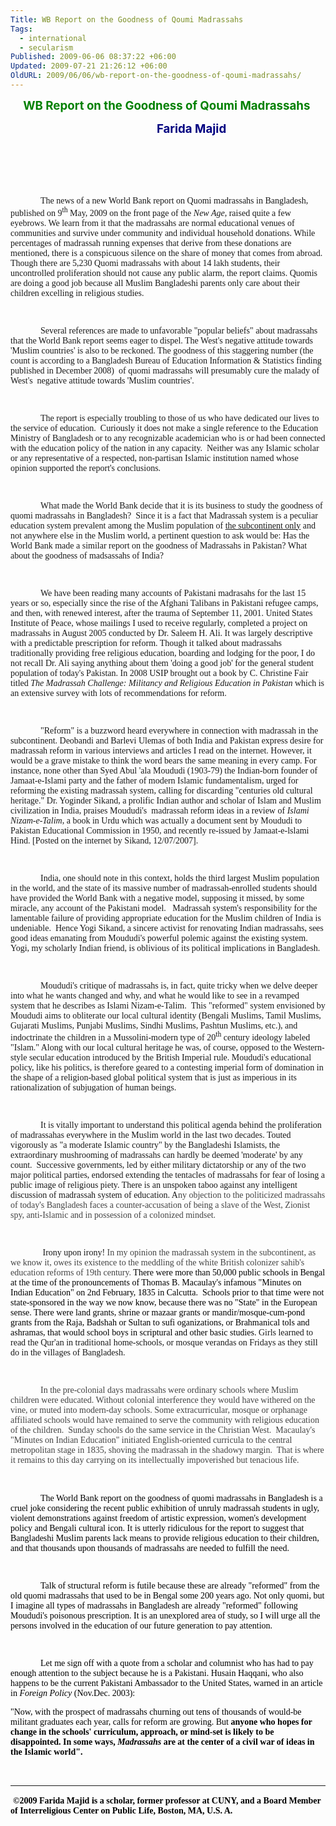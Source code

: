 ```yaml
---
Title: WB Report on the Goodness of Qoumi Madrassahs
Tags:
  - international
  - secularism
Published: 2009-06-06 08:37:22 +06:00
Updated: 2009-07-21 21:26:12 +06:00
OldURL: 2009/06/06/wb-report-on-the-goodness-of-qoumi-madrassahs/
---
```


<p class="MsoNormal" align="center"><span style="color: #008000;"><strong><span style="font-size: 14pt;">WB Report on the Goodness of Qoumi Madrassahs</span></strong></span><strong><span style="font-size: 14pt;"> </span></strong></p>
<p class="MsoNormal" align="center"><strong><span style="font-size: 14pt;">             <span style="color: #000080;">    Farida Majid</span></span></strong></p>
<p class="MsoNormal"><strong><span style="font-size: 14pt;"> </span></strong> </p>
<p class="MsoNormal" align="center"><img src="https://news.indiainfo.com/2009/04/14/images/madrassa_400_01.jpg" alt="" /></p>
<p class="MsoNormal" align="center"> </p>
<p class="MsoNormal" style="text-indent: 0.5in;"><span style="font-family: Verdana;">The news of a new World Bank report on Quomi madrassahs in Bangladesh, published on 9<sup>th</sup> May, 2009 on the front page of the <em>New Age</em>, raised quite a few eyebrows. We learn from it that the madrassahs are normal educational venues of communities and survive under community and individual household donations. While percentages of madrassah running expenses that derive from these donations are mentioned, there is a conspicuous silence on the share of money that comes from abroad.  Though there are 5,230 Quomi madrassahs with about 14 lakh students, their uncontrolled proliferation should not cause any public alarm, the report claims. Quomis are doing a good job because all Muslim Bangladeshi parents only care about their children excelling in religious studies.</span></p>
<p class="MsoNormal" style="text-indent: 0.5in;"><span style="font-family: Verdana;"> </span></p>
<p class="MsoNormal" style="text-indent: 0.5in;"><span style="font-family: Verdana;">Several references are made to unfavorable "popular beliefs" about madrassahs that the World Bank report seems eager to dispel. The West's negative attitude towards 'Muslim countries' is also to be reckoned. The goodness of this staggering number (the count is according to a Bangladesh Bureau of Education Information &amp; Statistics finding published in December 2008)  of quomi madrassahs will presumably cure the malady of West's  negative attitude towards 'Muslim countries'.</span></p>
<p class="MsoNormal" style="text-indent: 0.5in;"><span style="font-family: Verdana;"> </span></p>
<p class="MsoNormal" style="text-indent: 0.5in;"><span style="font-family: Verdana;">The report is especially troubling to those of us who have dedicated our lives to the service of education.  Curiously it does not make a single reference to the Education Ministry of Bangladesh or to any recognizable academician who is or had been connected with the education policy of the nation in any capacity.  Neither was any Islamic scholar or any representative of a respected, non-partisan Islamic institution named whose opinion supported the report's conclusions.</span></p>
<p class="MsoNormal" style="text-indent: 0.5in;"><span style="font-family: Verdana;"> </span></p>
<p class="MsoNormal" style="text-indent: 0.5in;"><span style="font-family: Verdana;">What made the World Bank decide that it is its business to study the goodness of quomi madrassahs in Bangladesh?  Since it is a fact that Madrassah system is a peculiar education system prevalent among the Muslim population of <span style="text-decoration: underline;">the subcontinent only</span> and not anywhere else in the Muslim world, a pertinent question to ask would be: Has the World Bank made a similar report on the goodness of Madrassahs in Pakistan? What about the goodness of madsassahs of India?</span></p>
<p class="MsoNormal" style="text-indent: 0.5in;"><span style="font-family: Verdana;"> </span></p>
<p class="MsoNormal" style="text-indent: 0.5in;"><span style="font-family: Verdana;">We have been reading many accounts of Pakistani madrasahs for the last 15 years or so, especially since the rise of the Afghani Talibans in Pakistani refugee camps, and then, with renewed interest, after the trauma of September 11, 2001. United States Institute of Peace, whose mailings I used to receive regularly, completed a project on madrassahs in August 2005 conducted by Dr. Saleem H. Ali. It was largely descriptive with a predictable prescription for reform. Though it talked about madrassahs traditionally providing free religious education, boarding and lodging for the poor, I do not recall Dr. Ali saying anything about them 'doing a good job' for the general student population of today's Pakistan. In 2008 USIP brought out a book by C. Christine Fair titled <em>The Madrassah Challenge: Militancy and Religious Education in Pakistan </em>which is an extensive survey with lots of recommendations for reform.</span></p>
<p class="MsoNormal" style="text-indent: 0.5in;"><span style="font-family: Verdana;"> </span></p>
<p class="MsoNormal" style="text-indent: 0.5in;"><span style="font-family: Verdana;">"Reform" is a buzzword heard everywhere in connection with madrassah in the subcontinent. Deobandi and Barlevi Ulemas of both India and Pakistan express desire for madrassah reform in various interviews and articles I read on the internet. However, it would be a grave mistake to think the word bears the same meaning in every camp. For instance, none other than Syed Abul 'ala Moududi (1903-79) the Indian-born founder of Jamaat-e-Islami party and the father of modern Islamic fundamentalism, urged for reforming the existing madrassah system, calling for discarding "centuries old cultural heritage." Dr. Yoginder Sikand, a prolific Indian author and scholar of Islam and Muslim civilization in India, praises Moududi's  madrassah reform ideas in a review of <em>Islami Nizam-e-Talim</em>, a book in Urdu which was actually a document sent by Moududi to Pakistan Educational Commission in 1950, and recently re-issued by Jamaat-e-lslami Hind. [Posted on the internet by Sikand, 12/07/2007].</span></p>
<p class="MsoNormal" style="text-indent: 0.5in;"><span style="font-family: Verdana;"> </span></p>
<p class="MsoNormal" style="text-indent: 0.5in;"><span style="font-family: Verdana;">India, one should note in this context, holds the third largest Muslim population in the world, and the state of its massive number of madrassah-enrolled students should have provided the World Bank with a negative model, supposing it missed, by some miracle, any account of the Pakistani model.   Madrassah system's responsibility for the lamentable failure of providing appropriate education for the Muslim children of India is undeniable.  Hence Yogi Sikand, a sincere activist for renovating Indian madrassahs, sees good ideas emanating from Moududi's powerful polemic against the existing system. Yogi, my scholarly Indian friend, is oblivious of its political implications in Bangladesh.</span></p>
<p class="MsoNormal" style="text-indent: 0.5in;"><span style="font-family: Verdana;"> </span></p>
<p class="MsoNormal" style="text-indent: 0.5in;"><span style="font-family: Verdana;">Moududi's critique of madrassahs is, in fact, quite tricky when we delve deeper into what he wants changed and why, and what he would like to see in a revamped system that he describes as Islami Nizam-e-Talim.  This "reformed" system envisioned by Moududi aims to obliterate our local cultural identity (Bengali Muslims, Tamil Muslims, Gujarati Muslims, Punjabi Muslims, Sindhi Muslims, Pashtun Muslims, etc.), and indoctrinate the children in a Mussolini-modern type of 20<sup>th</sup> century ideology labeled "Islam." Along with our local cultural heritage he was, of course, opposed to the Western-style secular education introduced by the British Imperial rule. Moududi's educational policy, like his politics, is therefore geared to a contesting imperial form of domination in the shape of a religion-based global political system that is just as imperious in its rationalization of subjugation of human beings.</span></p>
<p class="MsoNormal" style="text-indent: 0.5in;"><span style="font-family: Verdana;"> </span></p>
<p class="MsoNormal" style="text-indent: 0.5in;"><span style="font-family: Verdana;">It is vitally important to understand this political agenda behind the proliferation of madrassahas everywhere in the Muslim world in the last two decades. Touted vigorously as "a moderate Islamic country" by the Bangladeshi Islamists, the extraordinary mushrooming of madrassahs can hardly be deemed 'moderate' by any count.  Successive governments, led by either military dictatorship or any of the two major political parties, endorsed extending the tentacles of madrassahs for fear of losing a public image of religious piety. There is an unspoken taboo against any intelligent discussion of madrassah system of education. A<span style="color: #444444;">ny objection to the politicized madrassahs of today's Bangladesh faces a counter-accusation of being a slave of the West, Zionist spy, anti-Islamic and in possession of a colonized mindset.</span></span></p>
<p class="MsoNormal" style="text-indent: 0.5in;"><span style="font-family: Verdana;"> </span></p>
<p class="MsoNormal" style="text-indent: 0.5in;"><span style="font-family: Verdana;"> Irony upon irony! <span style="color: #444444;">In my opinion the madrassah system in the subcontinent, as we know it, owes its existence to the meddling of the white British colonizer sahib's education reforms of 19th century. </span><span style="color: black;">There were more than 50,000 public schools in Bengal at the time of the pronouncements of Thomas B. Macaulay's infamous "Minutes on Indian Education" on 2nd February, 1835 in Calcutta.  Schools prior to that time were not state-sponsored in the way we now know, because there was no "State" in the European sense. There were land grants, shrine or mazaar grants or mandir/mosque-cum-pond grants from the Raja, Badshah or Sultan to sufi oganizations, or Brahmanical tols and ashramas, that would school boys in scriptural and other basic studies.</span> Girls learned to read the Qur'an in traditional home-schools, or mosque verandas on Fridays as they still do in the villages of Bangladesh.</span></p>
<p class="MsoNormal" style="text-indent: 0.5in;"><span style="font-family: Verdana;"> </span></p>

<p class="MsoNormal" style="text-indent: 0.5in;"><span style="font-family: Verdana;"><span style="color: #444444;">In the pre-colonial days madrassahs were ordinary schools where Muslim children were educated. Without colonial interference they would have withered on the vine, or muted into modern-day schools. Some extracurricular, mosque or orphanage affiliated schools would have remained to serve the community with religious education of the children.  Sunday schools do the same service in the Christian West.  Macaulay's "Minutes on Indian Education" initiated English-oriented curricula to the central metropolitan stage in 1835, shoving the madrassah in the shadowy margin.  That is where it remains to this day carrying on its intellectually impoverished but tenacious life.

 </span></span>
<p class="MsoNormal" style="text-indent: 0.5in;"><span style="font-family: Verdana;"><span style="color: black;">The World Bank report on the goodness of quomi madrassahs in Bangladesh is a cruel joke considering the recent public exhibition of unruly madrassah students in ugly, violent demonstrations against freedom of artistic expression, women's development policy and Bengali cultural icon. It is utterly ridiculous for the report to suggest that Bangladeshi Muslim parents lack means to provide religious education to their children, and that thousands upon thousands of madrassahs are needed to fulfill the need.</span></span></p>
<p class="MsoNormal" style="text-indent: 0.5in;"><span style="font-family: Verdana;"><span style="color: black;"> </span></span></p>
<p class="MsoNormal" style="text-indent: 0.5in;"><span style="font-family: Verdana;"><span style="color: black;">Talk of structural reform is futile because these are already "reformed" from the old quomi madrassahs that used to be in Bengal some 200 years ago. Not only quomi, but I imagine all types of madrassahs in Bangladesh are already "reformed" following Moududi's poisonous prescription. It is an unexplored area of study, so I will urge all the persons involved in the education of our future generation to pay attention.</span></span></p>
<p class="MsoNormal" style="text-indent: 0.5in;"><span style="font-family: Verdana;"><span style="color: black;"> </span></span></p>
<p class="MsoNormal" style="text-indent: 0.5in;"><span style="font-family: Verdana;"><span style="color: black;">Let me sign off with a quote from a scholar and columnist who has had to pay enough attention to the subject because he is a Pakistani. Husain Haqqani, who also happens to be the current Pakistani Ambassador to the United States, warned in an article in <em>Foreign Policy</em> (Nov.Dec. 2003):</span></span></p>
<p class="MsoNormal"><span style="font-family: Verdana;"><span style="color: black;">"Now, with the prospect of madrassahs churning out tens of thousands of would-be militant graduates each year, calls for reform are growing. But <strong>anyone who hopes for change in the schools' curriculum, approach, or mind-set is likely to be disappointed. In some ways, <em>Madrassahs</em> are at the center of a civil war of ideas in the Islamic world".</strong></span></span></p>
<p class="MsoNormal"> </p>

<hr />
<p class="MsoNormal"> <span style="font-family: Verdana;"><strong><span style="color: black;">©2009 Farida Majid is a scholar, former professor at CUNY, and a Board Member of Interreligious Center on Public Life, Boston, MA, U.S. A.</span></strong></span></p>
